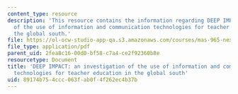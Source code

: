```yaml
---
content_type: resource
description: 'This resource contains the information regarding DEEP IMPACT: an investigation
  of the use of information and communication technologies for teacher education in
  the global south.'
file: https://ol-ocw-studio-app-qa.s3.amazonaws.com/courses/mas-965-nextlab-i-designing-mobile-technologies-for-the-next-billion-users-fall-2008/89174b754ccc063fab0f4f262ec4b37b_MITMAS_965F08_Lec19_rm.pdf
file_type: application/pdf
parent_uid: 2fea8c16-00d0-bf58-c7a4-ce2f92360b8e
resourcetype: Document
title: 'DEEP IMPACT: an investigation of the use of information and communication
  technologies for teacher education in the global south'
uid: 89174b75-4ccc-063f-ab0f-4f262ec4b37b
---
```

